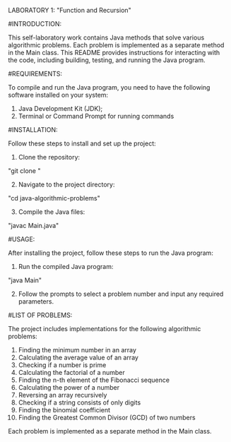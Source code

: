 LABORATORY 1:
"Function and Recursion"

#INTRODUCTION:

This self-laboratory work contains Java methods that solve various algorithmic problems.
Each problem is implemented as a separate method in the Main class.
This README provides instructions for interacting with the code,
including building, testing, and running the Java program.

#REQUIREMENTS:

To compile and run the Java program,
you need to have the following software installed on your system:

1) Java Development Kit (JDK);
2) Terminal or Command Prompt for running commands

#INSTALLATION:

Follow these steps to install and set up the project:

1) Clone the repository:

"git clone <repository-url>"


2) Navigate to the project directory:

"cd java-algorithmic-problems"


3) Compile the Java files:

"javac Main.java"

#USAGE:

After installing the project, follow these steps to run the Java program:

1) Run the compiled Java program:

"java Main"


2) Follow the prompts to select a problem number
and input any required parameters.

#LIST OF PROBLEMS:

The project includes implementations for the following algorithmic problems:

1) Finding the minimum number in an array
2) Calculating the average value of an array
3) Checking if a number is prime
4) Calculating the factorial of a number
5) Finding the n-th element of the Fibonacci sequence
6) Calculating the power of a number
7) Reversing an array recursively
8) Checking if a string consists of only digits
9) Finding the binomial coefficient
10) Finding the Greatest Common Divisor (GCD) of two numbers

Each problem is implemented as a separate method in the Main class.
